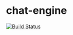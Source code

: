 # chat-engine
[![Build Status](https://travis-ci.org/gospeak/chat-engine.svg?branch=develop)](https://travis-ci.org/gospeak/chat-engine)

